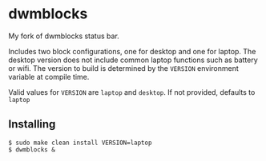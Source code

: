# dwmblocks

My fork of dwmblocks status bar.

Includes two block configurations, one for desktop and one for laptop.
The desktop version does not include common laptop functions such as battery or wifi.
The version to build is determined by the `VERSION` environment variable at compile time.

Valid values for `VERSION` are `laptop` and `desktop`. If not provided, defaults to `laptop`

## Installing

```
$ sudo make clean install VERSION=laptop
$ dwmblocks &
```
